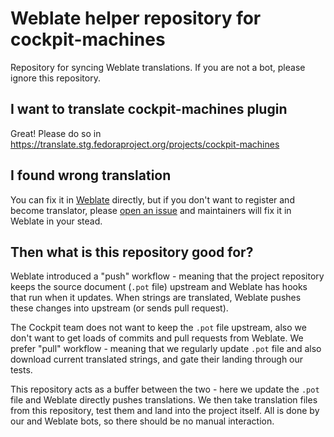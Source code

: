 # Weblate helper repository for cockpit-machines

Repository for syncing Weblate translations. If you are not a bot, please ignore this repository.

## I want to translate cockpit-machines plugin
Great! Please do so in https://translate.stg.fedoraproject.org/projects/cockpit-machines

## I found wrong translation
You can fix it in [Weblate](https://translate.stg.fedoraproject.org/projects/cockpit-machines) directly, but if you don't want to register and become translator, please [open an issue](https://github.com/cockpit-project/cockpit-podman/) and maintainers will fix it in Weblate in your stead.

## Then what is this repository good for?
Weblate introduced a "push" workflow - meaning that the project repository keeps the source document (`.pot` file) upstream and Weblate has hooks that run when it updates.  When strings are translated, Weblate pushes these changes into upstream (or sends pull request).

The Cockpit team does not want to keep the `.pot` file upstream, also we don't want to get loads of commits and pull requests from Weblate. We prefer "pull" workflow - meaning that we regularly update `.pot` file and also download current translated strings, and gate their landing through our tests.

This repository acts as a buffer between the two - here we update the `.pot` file and Weblate directly pushes translations. We then take translation files from this repository, test them and land into the project itself.  All is done by our and Weblate bots, so there should be no manual interaction.

